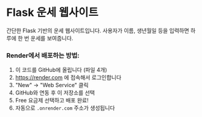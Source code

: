 # Flask 운세 웹사이트

간단한 Flask 기반의 운세 웹사이트입니다. 사용자가 이름, 생년월일 등을 입력하면 하루에 한 번 운세를 보여줍니다.

### Render에서 배포하는 방법:
1. 이 코드를 GitHub에 올립니다 (파일 4개)
2. https://render.com 에 접속해서 로그인합니다
3. "New" → "Web Service" 클릭
4. GitHub와 연동 후 이 저장소를 선택
5. Free 요금제 선택하고 배포 완료!
6. 자동으로 `.onrender.com` 주소가 생성됩니다